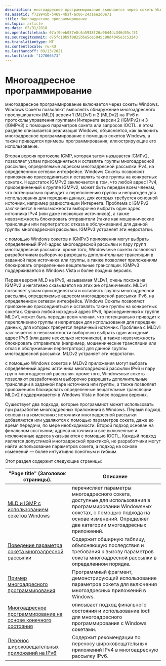 ```yaml
---
description: многоадресное программирование включается через сокеты Windows.
ms.assetid: f729945b-b469-4baf-ac06-2431ee2d0e71
title: Многоадресное программирование
ms.topic: article
ms.date: 05/31/2018
ms.openlocfilehash: 67af0eeb087e8c6a5938f26a0644dc346d55cf51
ms.sourcegitcommit: d75fc10b9f0825bbe5ce5045c90d4045e3c53243
ms.translationtype: MT
ms.contentlocale: ru-RU
ms.lasthandoff: 09/13/2021
ms.locfileid: "127066573"
---
```

# <a name="multicast-programming"></a>Многоадресное программирование

многоадресное программирование включается через сокеты Windows. Windows Сокеты позволяют выполнять обнаружение многоадресного прослушивателя (MLD) версии 1 (MLDv1) и 2 (MLDv2) на IPv6 и протоколы управления группами Интернета версии 2 (IGMPv2) и 3 (IGMPv3) с помощью параметров сокета или запросов IOCTL. в этом разделе описывается реализация Windows, объясняется, как включить многоадресное программирование с помощью сокетов Windows, а также приводятся примеры программирования, иллюстрирующие его использование.

Вторая версия протокола IGMP, которая затем называется IGMPv2, позволяет узлам присоединяться и оставлять группы многоадресной рассылки, определяемые адресом многоадресной рассылки IPv4, на определенном сетевом интерфейсе. Windows Сокеты позволяют приложению присоединяться и оставлять такие группы на конкретных сокетах. Недостаток IGMPv2 заключается в том, что любой адрес IPv4, присоединенный к группе IGMPv2, может быть передан всем членам, что потенциально приводит к переполнению группы и непригоден для использования для передачи данных, для которых требуется основной источник, например радиостанции Интернета. Проблема с IGMPv2 заключается в невозможности выборочно выбрать один адрес источника IPv4 (или даже несколько источников), а также невозможность блокировать отправители (такие как мошеннические трансляции или перпетраторс отказа в обслуживании) для данной группы многоадресной рассылки. IGMPv3 устраняет эти недостатки.

с помощью Windows сокетов и IGMPv3 приложения могут выбрать определенный IPv4-адрес многоадресной рассылки и пару групп многоадресной рассылки. кроме того, Windowsные сокеты позволяют разработчикам выборочно разрешать дополнительные трансляции в заданной паре источника или группы, а также позволяет приложениям блокировать определенные вещательные трансляции. IGMPv3 поддерживается в Windows Vista и более поздних версиях.

Первая версия MLD на IPv6, называемая MLDv1, очень похожа на IGMPv2 и негативно сказывается на этих же ограничениях. MLDv1 позволяет узлам присоединяться и оставлять группы многоадресной рассылки, определяемые адресом многоадресной рассылки IPv6, на определенном сетевом интерфейсе. Windows Сокеты позволяют приложению присоединяться и оставлять такие группы на конкретных сокетах. Однако любой исходный адрес IPv6, присоединенный к группе MLDv1, может быть передан всем членам, что потенциально приводит к переполнению группы и непригоден для использования для передачи данных, для которых требуется первичный источник. Проблема с MLDv1 заключается в невозможности выборочно выбрать один исходный адрес IPv6 (или даже несколько источников), а также невозможность блокировать отправители (например, мошеннические трансляции или отказ в обслуживании перпетраторс) для данной группы многоадресной рассылки. MLDv2 устраняет эти недостатки.

с помощью Windows сокетов и MLDv2 приложения могут выбрать определенный адрес источника многоадресной рассылки IPv6 и пару групп многоадресной рассылки. кроме того, Windowsные сокеты позволяют разработчикам выборочно разрешать дополнительные трансляции в заданной паре источника или группы, а также позволяет приложениям блокировать определенные вещательные трансляции. MLDv2 поддерживается в Windows Vista и более поздних версиях.

Существует два подхода, которые программист может использовать при разработке многоадресных приложений в Windows. Первый подход основан на изменениях; источники многоадресной рассылки добавляются или удаляются с помощью параметров сокета, даже во время передачи, по мере необходимости. Второй подход основан на финальном состоянии; адреса источника и все включенные и исключенные адреса указываются с помощью IOCTL. Каждый подход является допустимой многоадресной практикой, но разработчики могут найти использование параметров сокета, а подход на основе изменений — более интуитивно понятным и гибким.

Этот раздел содержит следующие страницы: 

| "Page title" (Заголовок страницы).                                                                             | Описание                                                                                                                                                                        |
|----------------------------------------------------------------------------------------|------------------------------------------------------------------------------------------------------------------------------------------------------------------------------------|
| [MLD и IGMP с использованием сокетов Windows](igmp-and-windows-sockets.md)                     | перечисляет параметры многоадресного сокета, доступные для использования в программировании Windowsных сокетах, с помощью подхода на основе изменений. Определяет две категории многоадресных приложений. |
| [Поведение параметра сокета многоадресной рассылки](multicast-socket-option-behavior.md)               | Содержит обширную таблицу, объясняющую последствия и требования к вызову параметров сокета многоадресной рассылки в определенном порядке.                                                  |
| [Пример многоадресного программирования](multicast-programming-sample.md)                       | Программный фрагмент, демонстрирующий использование параметров сокета для включения многоадресных приложений в Windows.                                                                        |
| [Многоадресное программирование на основе конечного состояния](final-state-based-multicast-programming.md) | описывает подход финального состояния и использование ioctl для многоадресного программирования с Windows сокетами.                                                                               |
| [Перенос широковещательных приложений на IPv6](porting-broadcast-applications-to-ipv6.md)   | Содержит рекомендации по переносу широковещательных приложений IPv4 в многоадресную рассылку IPv6.                                                                                                     |



 

 

 



